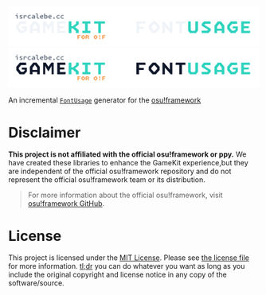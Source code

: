 <p align='center'>
  <a href='https://github.com/isrcalebe/gamekit#gh-dark-mode-only' target='_blank' rel='noopener noreferrer'>
    <img src='./.nuget/assets/logo-light.svg' alt='isrcalebe/gamekit'>
  </a>
  <a href='https://github.com/isrcalebe/gamekit#gh-light-mode-only' target='_blank' rel='noopener noreferrer'>
    <img src='./.nuget/assets/logo-dark.svg' alt='isrcalebe/gamekit'>
  </a>
</p>

An incremental [`FontUsage`](https://github.com/ppy/osu-framework/blob/master/osu.Framework/Graphics/Sprites/FontUsage.cs#L14) generator for the [osu!framework](https://github.com/ppy/osu-framework)

# Disclaimer

**This project is not affiliated with the official osu!framework or ppy.** We have created these libraries to enhance the GameKit experience,but they are independent of the official osu!framework repository and do not represent the official osu!framework team or its distribution.

> For more information about the official osu!framework, visit [osu!framework GitHub](https://github.com/ppy/osu-framework).

# License

This project is licensed under the [MIT License](https://opensource.org/licenses/mit). Please see [the license file](../../../COPYING) for more information. [tl;dr](https://www.tldrlegal.com/license/mit-license) you can do whatever you want as long as you include the original copyright and license notice in any copy of the software/source.

